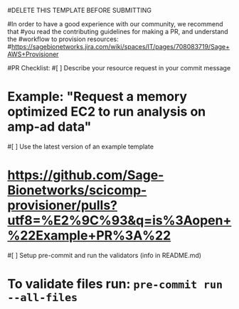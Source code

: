 #DELETE THIS TEMPLATE BEFORE SUBMITTING

#In order to have a good experience with our community, we recommend that
#you read the contributing guidelines for making a PR, and understand the
#workflow to provision resources:
#https://sagebionetworks.jira.com/wiki/spaces/IT/pages/708083719/Sage+AWS+Provisioner

#PR Checklist:
#[ ] Describe your resource request in your commit message
#    Example: "Request a memory optimized EC2 to run analysis on amp-ad data"
#[ ] Use the latest version of an example template
#    https://github.com/Sage-Bionetworks/scicomp-provisioner/pulls?utf8=%E2%9C%93&q=is%3Aopen+%22Example+PR%3A%22
#[ ] Setup pre-commit and run the validators (info in README.md)
#    To validate files run: `pre-commit run --all-files`
